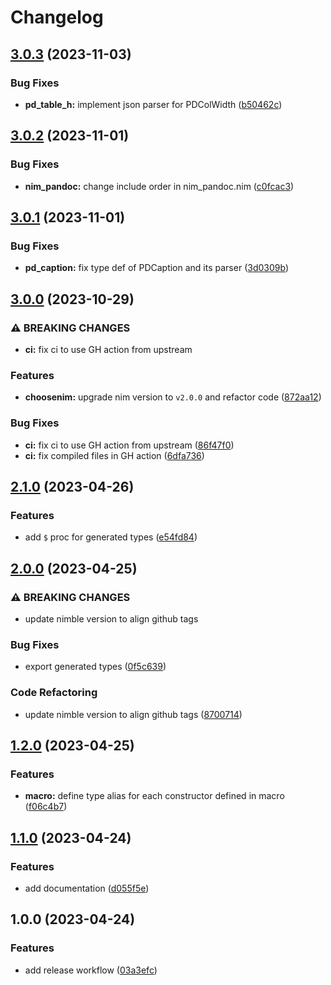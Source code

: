 # Changelog

## [3.0.3](https://github.com/pysan3/nim_pandoc/compare/v3.0.2...v3.0.3) (2023-11-03)


### Bug Fixes

* **pd_table_h:** implement json parser for PDColWidth ([b50462c](https://github.com/pysan3/nim_pandoc/commit/b50462c2b6e6779cc090436b1a3f70b9a0408a9f))

## [3.0.2](https://github.com/pysan3/nim_pandoc/compare/v3.0.1...v3.0.2) (2023-11-01)


### Bug Fixes

* **nim_pandoc:** change include order in nim_pandoc.nim ([c0fcac3](https://github.com/pysan3/nim_pandoc/commit/c0fcac3a608f5e395135056b2fcb5dddab7e6e58))

## [3.0.1](https://github.com/pysan3/nim_pandoc/compare/v3.0.0...v3.0.1) (2023-11-01)


### Bug Fixes

* **pd_caption:** fix type def of PDCaption and its parser ([3d0309b](https://github.com/pysan3/nim_pandoc/commit/3d0309be92d07a64894aa3a71564e128fb2c661f))

## [3.0.0](https://github.com/pysan3/nim_pandoc/compare/v2.1.0...v3.0.0) (2023-10-29)


### ⚠ BREAKING CHANGES

* **ci:** fix ci to use GH action from upstream

### Features

* **choosenim:** upgrade nim version to `v2.0.0` and refactor code ([872aa12](https://github.com/pysan3/nim_pandoc/commit/872aa12256c45993d2058285e9208383e4493b6a))


### Bug Fixes

* **ci:** fix ci to use GH action from upstream ([86f47f0](https://github.com/pysan3/nim_pandoc/commit/86f47f09ab6928307f599f00f26ff1467b38c356))
* **ci:** fix compiled files in GH action ([6dfa736](https://github.com/pysan3/nim_pandoc/commit/6dfa736411a1738d4a4ac792fc453b291733fd88))

## [2.1.0](https://github.com/pysan3/nim_pandoc/compare/v2.0.0...v2.1.0) (2023-04-26)


### Features

* add `$` proc for generated types ([e54fd84](https://github.com/pysan3/nim_pandoc/commit/e54fd84f3363eab0276542f07dbaa7fab5c7fe26))

## [2.0.0](https://github.com/pysan3/nim_pandoc/compare/v1.2.0...v2.0.0) (2023-04-25)


### ⚠ BREAKING CHANGES

* update nimble version to align github tags

### Bug Fixes

* export generated types ([0f5c639](https://github.com/pysan3/nim_pandoc/commit/0f5c639a58563f4f16fd36e389900b20f9c593f7))


### Code Refactoring

* update nimble version to align github tags ([8700714](https://github.com/pysan3/nim_pandoc/commit/8700714250f579699118f7b936ca51a115786995))

## [1.2.0](https://github.com/pysan3/nim_pandoc/compare/v1.1.0...v1.2.0) (2023-04-25)


### Features

* **macro:** define type alias for each constructor defined in macro ([f06c4b7](https://github.com/pysan3/nim_pandoc/commit/f06c4b751f4b1a474c0985732bacb5b4d5a62d02))

## [1.1.0](https://github.com/pysan3/nim_pandoc/compare/v1.0.0...v1.1.0) (2023-04-24)


### Features

* add documentation ([d055f5e](https://github.com/pysan3/nim_pandoc/commit/d055f5e740b91d3f8368a6facea12c4f61d7703a))

## 1.0.0 (2023-04-24)


### Features

* add release workflow ([03a3efc](https://github.com/pysan3/nim_pandoc/commit/03a3efccf55873c74497e43c068a3b7a4c77a9b9))
